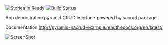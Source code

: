 [![Stories in Ready](https://badge.waffle.io/itcase/pyramid_sacrud_example.png?label=ready&title=Ready)](https://waffle.io/itcase/pyramid_sacrud_example)
[![Build Status](https://travis-ci.org/ITCase/pyramid_sacrud_example.png?branch=master)](https://travis-ci.org/ITCase/pyramid_sacrud_example)

App demostration pyramid CRUD interface powered by sacrud package. 

Documentation http://pyramid-sacrud-example.readthedocs.org/en/latest/

![ScreenShot](https://raw.github.com/ITCase/pyramid_sacrud_example/master/docs/source/_static/pyramid_dnd.png)
